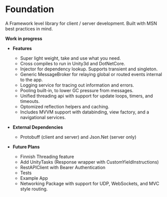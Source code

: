 # Foundation

A Framework level library for client / server development. Built with MSN best practices in mind.

**Work in progress**

- **Features**
  - Super light weight, take and use what you need.
  - Cross compiles to run in Unity3d and DotNetCore.
  - Injector for dependency lookup. Supports transient and singleton.
  - Generic MessageBroker for relaying global or routed events internal to the app.
  - Logging service for tracing out information and errors.
  - Pooling built-in, to lower GC pressure from messages.
  - Unified threading api with support for update loops, timers, and timeouts.
  - Optomized reflection helpers and caching.
  - Includes MVVM support with databinding, view factory, and a navigational services.
  
  
- **External Dependencies**
  - Protobuff (client and server) and Json.Net (server only)

- **Future Plans**
  - Finnish Threading feature
  - Add UnityTasks (Response wrapper with CustomYieldInstructions)
  - RestAPIClient with Bearer Authentication
  - Tests  
  - Example App
  - Networking Package with support for UDP, WebSockets, and MVC style routing.
